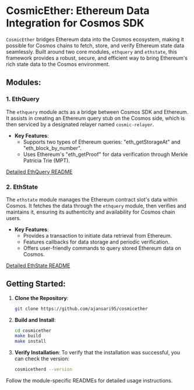 # CosmicEther: Ethereum Data Integration for Cosmos SDK

`CosmicEther` bridges Ethereum data into the Cosmos ecosystem, making it possible for Cosmos chains to fetch, store, and verify Ethereum state data seamlessly. Built around two core modules, `ethquery` and `ethstate`, this framework provides a robust, secure, and efficient way to bring Ethereum's rich state data to the Cosmos environment.

## Modules:

### 1. **EthQuery**

The `ethquery` module acts as a bridge between Cosmos SDK and Ethereum. It assists in creating an Ethereum query stub on the Cosmos side, which is then serviced by a designated relayer named `cosmic-relayer`.

- **Key Features**:
    - Supports two types of Ethereum queries: "eth_getStorageAt" and "eth_block_by_number".
    - Uses Ethereum's "eth_getProof" for data verification through Merkle Patricia Trie (MPT).

[Detailed EthQuery README](./x/ethquery/README.md)

### 2. **EthState**

The `ethstate` module manages the Ethereum contract slot's data within Cosmos. It fetches the data through the `ethquery` module, then verifies and maintains it, ensuring its authenticity and availability for Cosmos chain users.

- **Key Features**:
    - Provides a transaction to initiate data retrieval from Ethereum.
    - Features callbacks for data storage and periodic verification.
    - Offers user-friendly commands to query stored Ethereum data on Cosmos.

[Detailed EthState README](./x/ethstate/README.md)

## Getting Started:

1. **Clone the Repository**:
    ```bash
    git clone https://github.com/ajansari95/cosmicether
    ```

2. **Build and Install**:
    ```bash
    cd cosmicether
    make build
    make install
    ```

3. **Verify Installation**:
   To verify that the installation was successful, you can check the version:
    ```bash
    cosmicetherd --version
    ```

Follow the module-specific READMEs for detailed usage instructions.

